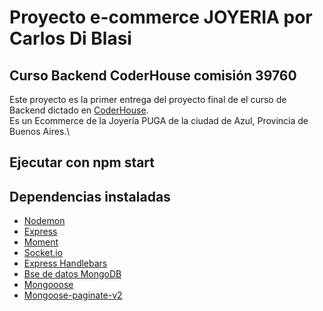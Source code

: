 # Proyecto e-commerce JOYERIA por Carlos Di Blasi

## Curso Backend CoderHouse comisión 39760

Este proyecto es la primer entrega del proyecto final de el curso de Backend dictado en [CoderHouse](https://www.coderhouse.com).\
Es un Ecommerce de la Joyería PUGA de la ciudad de Azul, Provincia de Buenos Aires.\

## Ejecutar con npm start

## Dependencias instaladas

- [Nodemon](https://nodemon.io/)
- [Express](https://expressjs.com/)
- [Moment](https://momentjs.com/)
- [Socket.io](https://socket.io/)
- [Express Handlebars](https://www.npmjs.com/package/express-handlebars)
- [Bse de datos MongoDB](https://www.mongodb.com/)
- [Mongooose](https://www.npmjs.com/package/mongoose)
- [Mongoose-paginate-v2](https://www.npmjs.com/package/mongoose-paginate-v2)

